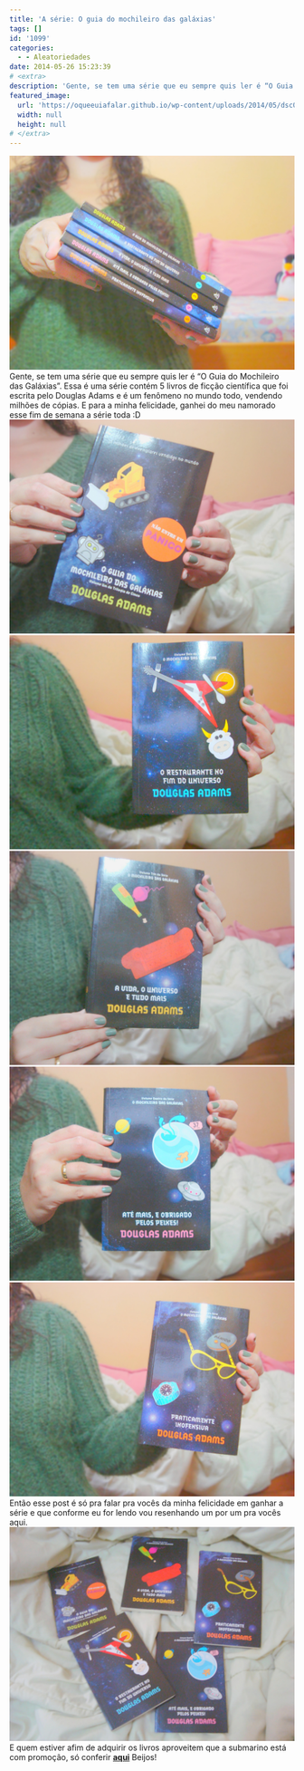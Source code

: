 ```yaml
---
title: 'A série: O guia do mochileiro das galáxias'
tags: []
id: '1099'
categories:
  - - Aleatoriedades
date: 2014-05-26 15:23:39
# <extra>
description: 'Gente, se tem uma série que eu sempre quis ler é “O Guia do Mochileiro das Galáxias”. Essa é uma série contém 5 livros de ficção científica que foi escrita pelo Douglas Adams e é um fenômeno no mundo todo, vendendo milhões de cópias. E para a minha felicidade, ganhei do meu namorado esse fim de semana a série toda 😀 Então esse post é só pra falar pra vocês da minha felicidade em ganhar a série e que conforme eu for lendo vou resenhando um por um pra vocês aqui. E quem estiver afim de adquirir os livros aproveitem que a submarino está com promoção, só conferir aqui Beijos!'
featured_image: 
  url: 'https://oqueeuiafalar.github.io/wp-content/uploads/2014/05/dsc02875.jpg?w=650'
  width: null
  height: null
# </extra>
---
```


[![Série o Guia do Mochileiro das Galaxias ](/wp-content/uploads/2014/05/dsc02875.jpg?w=650)](/wp-content/uploads/2014/05/dsc02875.jpg) Gente, se tem uma série que eu sempre quis ler é “O Guia do Mochileiro das Galáxias”. Essa é uma série contém 5 livros de ficção científica que foi escrita pelo Douglas Adams e é um fenômeno no mundo todo, vendendo milhões de cópias. E para a minha felicidade, ganhei do meu namorado esse fim de semana a série toda :D [![O Guia do Mochileiro das Galaxias ](/wp-content/uploads/2014/05/dsc02878.jpg?w=650)](/wp-content/uploads/2014/05/dsc02878.jpg) [![Capa do restaurante no fim do universo da série O Guia do Mochileiro das Galaxias ](/wp-content/uploads/2014/05/dsc02883.jpg?w=650)](/wp-content/uploads/2014/05/dsc02883.jpg) [![Capa do livro A Vida, O Universo e Tudo Mais da série O Guia do Mochileiro das Galaxias ](/wp-content/uploads/2014/05/dsc02890.jpg?w=650)](/wp-content/uploads/2014/05/dsc02890.jpg) [![Capa do livro Até mais, e obrigado pelos peixes da série O Guia do Mochileiro das Galaxias ](/wp-content/uploads/2014/05/dsc02892.jpg?w=650)](/wp-content/uploads/2014/05/dsc02892.jpg) [![Capa do livro Praticamente Inofensiva da série O Guia do Mochileiro das Galaxias ](/wp-content/uploads/2014/05/dsc02893.jpg?w=650)](/wp-content/uploads/2014/05/dsc02893.jpg) Então esse post é só pra falar pra vocês da minha felicidade em ganhar a série e que conforme eu for lendo vou resenhando um por um pra vocês aqui. [![série O Guia do Mochileiro das Galaxias ](/wp-content/uploads/2014/05/dsc02894.jpg?w=650)](/wp-content/uploads/2014/05/dsc02894.jpg) E quem estiver afim de adquirir os livros aproveitem que a submarino está com promoção, só conferir **[aqui](http://www.submarino.com.br/produto/110092217/kit-livros-colecao-o-guia-do-mochileiro-das-galaxias-edicao-economica-5-volumes- "aqui")** Beijos!
